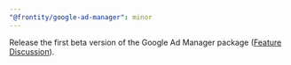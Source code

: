 ```yaml
---
"@frontity/google-ad-manager": minor
---
```


Release the first beta version of the Google Ad Manager package ([Feature Discussion](https://community.frontity.org/t/google-ad-manager/1587)).

